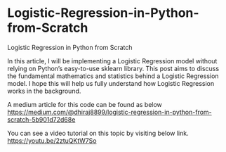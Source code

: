 # Logistic-Regression-in-Python-from-Scratch
Logistic Regression in Python from Scratch

In this article, I will be implementing a Logistic Regression model without relying on Python’s easy-to-use sklearn library. This post aims to discuss the fundamental mathematics and statistics behind a Logistic Regression model. I hope this will help us fully understand how Logistic Regression works in the background.

A medium article for this code can be found as below https://medium.com/@dhiraj8899/logistic-regression-in-python-from-scratch-5b901d72d68e

You can see a video tutorial on this topic by visiting below link. https://youtu.be/2ztuQKtW7So
